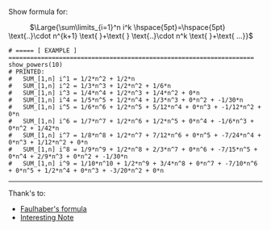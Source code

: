 Show formula for:

$\hspace{30pt}$ $\Large{\sum\limits_{i=1}^n i^k \hspace{5pt}=\hspace{5pt} \text{..}\cdot n^{k+1} \text{ }+\text{ } \text{..}\cdot n^k \text{ }+\text{ ...}}$

$\text{ }$


```
# ===== [ EXAMPLE ] ====================================================================
show_powers(10)
# PRINTED:
#   SUM_[1,n] i^1 = 1/2*n^2 + 1/2*n
#   SUM_[1,n] i^2 = 1/3*n^3 + 1/2*n^2 + 1/6*n
#   SUM_[1,n] i^3 = 1/4*n^4 + 1/2*n^3 + 1/4*n^2 + 0*n
#   SUM_[1,n] i^4 = 1/5*n^5 + 1/2*n^4 + 1/3*n^3 + 0*n^2 + -1/30*n
#   SUM_[1,n] i^5 = 1/6*n^6 + 1/2*n^5 + 5/12*n^4 + 0*n^3 + -1/12*n^2 + 0*n
#   SUM_[1,n] i^6 = 1/7*n^7 + 1/2*n^6 + 1/2*n^5 + 0*n^4 + -1/6*n^3 + 0*n^2 + 1/42*n
#   SUM_[1,n] i^7 = 1/8*n^8 + 1/2*n^7 + 7/12*n^6 + 0*n^5 + -7/24*n^4 + 0*n^3 + 1/12*n^2 + 0*n
#   SUM_[1,n] i^8 = 1/9*n^9 + 1/2*n^8 + 2/3*n^7 + 0*n^6 + -7/15*n^5 + 0*n^4 + 2/9*n^3 + 0*n^2 + -1/30*n
#   SUM_[1,n] i^9 = 1/10*n^10 + 1/2*n^9 + 3/4*n^8 + 0*n^7 + -7/10*n^6 + 0*n^5 + 1/2*n^4 + 0*n^3 + -3/20*n^2 + 0*n
```



----
Thank's to:
* [Faulhaber's formula](https://en.m.wikipedia.org/wiki/Faulhaber%27s_formula)
* [Interesting Note](https://dev.mccme.ru/~merzon/pscache/bernoulli-howto-pre.pdf)
